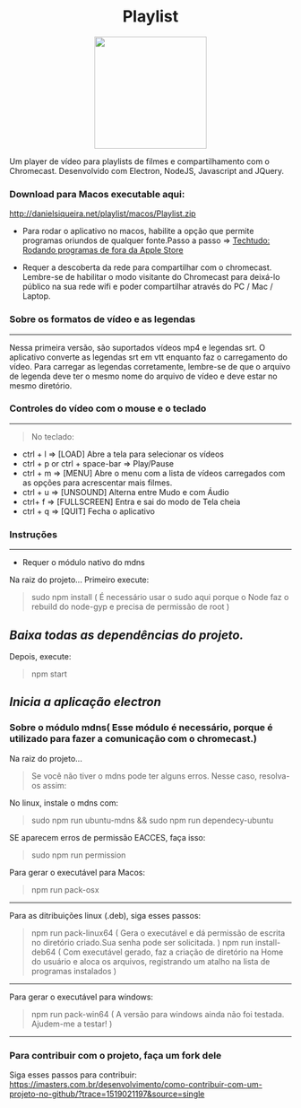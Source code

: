 

<h1 align="center"> Playlist</h1>
<p align="center">
  <img width="200"  src="http://danielsiqueira.net/playlist/playlist-logo-completa-peq.png">
</p>
Um player de vídeo para playlists de filmes e compartilhamento com o Chromecast.
Desenvolvido com  Electron, NodeJS, Javascript and JQuery.

### Download para Macos executable aqui:


http://danielsiqueira.net/playlist/macos/Playlist.zip


* Para rodar o aplicativo no macos, habilite a opção que permite programas oriundos de qualquer fonte.Passo a passo => <a href="http://www.techtudo.com.br/dicas-e-tutoriais/noticia/2013/10/como-instalar-aplicativos-de-fora-da-mac-app-store-no-os-x-mavericks.html">Techtudo: Rodando programas de fora da Apple Store</a>

* Requer a descoberta da rede para compartilhar com o chromecast. Lembre-se de habilitar o modo visitante do Chromecast para deixá-lo público na sua rede wifi e poder compartilhar através do PC / Mac / Laptop.

### Sobre os formatos de vídeo e as legendas
----------
Nessa primeira versão, são suportados vídeos mp4 e legendas srt.
O aplicativo converte as legendas srt em vtt enquanto faz o carregamento do vídeo.
Para carregar as legendas corretamente, lembre-se de que o arquivo de legenda deve ter o mesmo nome do arquivo de vídeo
e deve estar no mesmo diretório.

### Controles do vídeo com o mouse e o teclado
----------
> No teclado:
- ctrl + l => [LOAD] Abre a tela para selecionar os vídeos
- ctrl + p or ctrl + space-bar => Play/Pause
- ctrl + m => [MENU] Abre o menu com a lista de vídeos carregados com as opções para acrescentar mais filmes.
- ctrl + u => [UNSOUND] Alterna entre Mudo e com Áudio
- ctrl+ f =>  [FULLSCREEN] Entra e sai do modo de Tela cheia
- ctrl + q => [QUIT] Fecha o aplicativo

### Instruções
----------
* Requer o módulo nativo do mdns

Na raiz do projeto...
Primeiro execute:
> sudo npm install ( É necessário usar o sudo aqui porque o Node faz o rebuild do node-gyp e precisa de permissão de root )

*Baixa todas as dependências do projeto.*
----------

Depois, execute:
>  npm start

*Inicia a aplicação electron*
----------
### Sobre o módulo mdns( Esse módulo é necessário, porque é utilizado para fazer a comunicação com o chromecast.)
Na raiz do projeto...
> Se você não tiver o mdns pode ter alguns erros. Nesse caso, resolva-os assim:

No linux, instale o mdns com:
> sudo npm run ubuntu-mdns && sudo npm run dependecy-ubuntu

SE aparecem erros de permissão EACCES, faça isso:
> sudo npm run permission


Para gerar o executável para Macos:
>  npm run pack-osx
----------

Para as ditribuições linux (.deb), siga esses passos:
> npm run pack-linux64 ( Gera o executável e dá permissão de escrita no diretório criado.Sua senha pode ser solicitada. )
> npm run install-deb64 ( Com executável gerado, faz a criação de diretório na Home do usuário e aloca os arquivos, registrando um atalho na lista de programas instalados )
----------

Para gerar o executável para windows:
>  npm run pack-win64 ( A versão para windows ainda não foi testada. Ajudem-me a testar! )
----------

### Para contribuir com o projeto, faça um fork dele
 Siga esses passos para contribuir:
 https://imasters.com.br/desenvolvimento/como-contribuir-com-um-projeto-no-github/?trace=1519021197&source=single
